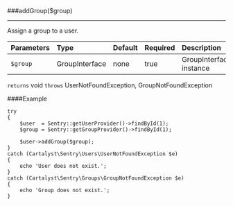 <a id="addGroup"></a>
###addGroup($group)

----------

Assign a group to a user.

Parameters          | Type                | Default             | Required            | Description
:------------------ | :------------------ | :------------------ | :------------------ | :------------------
`$group`            | GroupInterface      | none                | true                | GroupInterface instance

`returns` void
`throws`  UserNotFoundException, GroupNotFoundException

####Example

	try
	{
		$user  = Sentry::getUserProvider()->findById(1);
		$group = Sentry::getGroupProvider()->findById(1);

		$user->addGroup($group);
	}
	catch (Cartalyst\Sentry\Users\UserNotFoundException $e)
	{
		echo 'User does not exist.';
	}
	catch (Cartalyst\Sentry\Groups\GroupNotFoundException $e)
	{
		echo 'Group does not exist.';
	}
